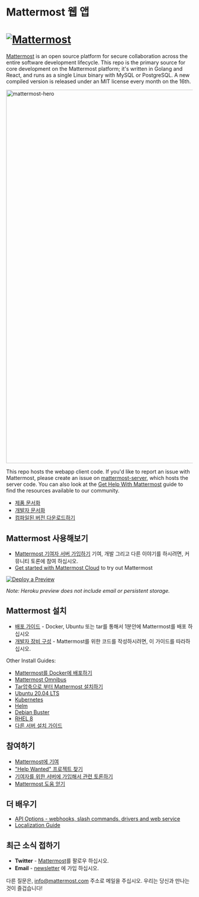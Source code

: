 # Mattermost 웹 앱
# [![Mattermost](https://user-images.githubusercontent.com/7205829/137170381-fe86eef0-bccc-4fdd-8e92-b258884ebdd7.png)](https://mattermost.com)

[Mattermost](https://mattermost.com) is an open source platform for secure collaboration across the entire software development lifecycle. This repo is the primary source for core development on the Mattermost platform; it's written in Golang and React, and runs as a single Linux binary with MySQL or PostgreSQL. A new compiled version is released under an MIT license every month on the 16th.

<img width="1006" alt="mattermost-hero" src="https://user-images.githubusercontent.com/7205829/136107976-7a894c9e-290a-490d-8501-e5fdbfc3785a.png">

This repo hosts the webapp client code. If you'd like to report an issue with Mattermost, please create an issue on [mattermost-server](https://github.com/mattermost/mattermost-server), which hosts the server code. You can also look at the [Get Help With Mattermost](https://docs.mattermost.com/guides/get-help.html) guide to find the resources available to our community.

- [제품 문서화](https://docs.mattermost.com/)
- [개발자 문서화](https://developers.mattermost.com/)
- [컴파일된 버전 다운로드하기](https://mattermost.com/download)

## Mattermost 사용해보기

-  [Mattermost 기여자 서버 가입하기](https://community.mattermost.com/signup_user_complete/?id=codoy5s743rq5mk18i7u5ksz7e) 기여, 개발 그리고 다른 이야기를 하시려면,  커뮤니티 토론에 참여 하십시오.
- [Get started with Mattermost Cloud](https://customers.mattermost.com/cloud/signup) to try out Mattermost

[![Deploy a Preview](https://www.herokucdn.com/deploy/button.svg)](https://heroku.com/deploy?template=https://github.com/mattermost/mattermost-heroku)

_Note: Heroku preview does not include email or persistent storage._

## Mattermost 설치

- [배포 가이드](https://docs.mattermost.com/guides/deployment.html) - Docker, Ubuntu 또는 tar를 통해서 1분안에 Mattermost를 배포 하십시오 
- [개발자 장비 구성](https://developers.mattermost.com/contribute/server/developer-setup) - Mattermost를 위한 코드를 작성하시려면, 이 가이드를 따라하십시오. 

Other Install Guides:
- [Mattermost를 Docker에 배포하기](https://docs.mattermost.com/install/install-docker.html)
- [Mattermost Omnibus](https://docs.mattermost.com/install/installing-mattermost-omnibus.html)
- [Tar압축으로 부터 Mattermost 설치하기](https://docs.mattermost.com/install/install-tar.html)
- [Ubuntu 20.04 LTS](https://docs.mattermost.com/install/installing-ubuntu-2004-LTS.html)
- [Kubernetes](https://docs.mattermost.com/install/install-kubernetes.html)
- [Helm](https://docs.mattermost.com/install/install-kubernetes.html#installing-the-operators-via-helm)
- [Debian Buster](https://docs.mattermost.com/install/install-debian.html)
- [RHEL 8](https://docs.mattermost.com/install/install-rhel-8.html)
- [다른 서버 설치 가이드](https://docs.mattermost.com/guides/deployment.html)

## 참여하기

- [Mattermost에 기여](https://handbook.mattermost.com/contributors/contributors/ways-to-contribute)
- ["Help Wanted" 프로젝트 찾기](https://github.com/mattermost/mattermost-server/issues?page=1&q=is%3Aissue+is%3Aopen+%22Help+Wanted%22&utf8=%E2%9C%93)
- [기여자를 위한 서버에 가입해서 관련 토론하기](https://docs.mattermost.com/guides/community-chat.html)
- [Mattermost 도움 얻기](https://docs.mattermost.com/guides/get-help.html)

## 더 배우기

- [API Options - webhooks, slash commands, drivers and web service](https://api.mattermost.com/)
- [Localization Guide](https://handbook.mattermost.com/contributors/contributors/localization)

## 최근 소식 접하기

- **Twitter** - [Mattermost](https://twitter.com/Mattermost)를 팔로우 하십시오.
- **Email** - [newsletter](https://mattermost.com/community-newsletter/) 에 가입 하십시오.

다른 질문은, [info@mattermost.com](mailto:info@mattermost.com) 주소로 메일을 주십시오. 우리는 당신과 만나는 것이 즐겁습니다!
